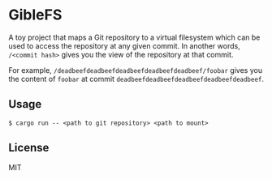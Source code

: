 GibleFS
=======

A toy project that maps a Git repository to a virtual filesystem which can be
used to access the repository at any given commit. In another words, `/<commit
hash>` gives you the view of the repository at that commit.

For example, `/deadbeefdeadbeefdeadbeefdeadbeefdeadbeef/foobar` gives you the
content of `foobar` at commit `deadbeefdeadbeefdeadbeefdeadbeefdeadbeef`.

Usage
-----

```
$ cargo run -- <path to git repository> <path to mount>
```

License
-------
MIT
